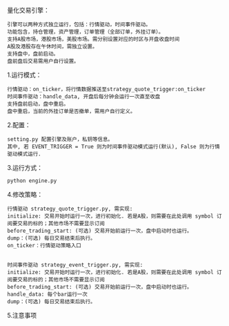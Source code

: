 量化交易引擎：

    引擎可以两种方式独立运行，包括：行情驱动，时间事件驱动。
    功能包含，持仓管理，资产管理，订单管理（全部订单，外挂订单）。
    支持A股市场，港股市场，美股市场。需分别设置对应的时区与开盘收盘时间
    A股及港股存在午休时间，需独立设置。
    支持盘中，盘前启动。
    盘前盘后交易需用户自行设置。


1.运行模式：
    
    行情驱动：on_ticker，将行情数据推送至strategy_quote_trigger:on_ticker
    时间事件驱动：handle_data, 开盘后每分钟会运行一次直至收盘
    支持盘前启动，盘中重启。
    盘中重启，当前的外挂订单是否撤单，需用户自行定义。

2.配置：

    setting.py 配置引擎及账户，私钥等信息。
    其中, 若 EVENT_TRIGGER = True 则为时间事件驱动模式运行(默认), False 则为行情驱动模式运行.



3.运行方式：

    python engine.py

4.修改策略：
    
    行情驱动 strategy_quote_trigger.py, 需实现:
    initialize: 交易开始时运行一次，进行初始化. 若是A股，则需要在此处调用 symbol 订阅要交易的标的；其他市场不需要显示订阅
    before_trading_start: (可选) 交易开始前运行一次，盘中启动时也运行。
    dump：(可选) 每日交易结束后执行。
    on_ticker：行情驱动策略入口
    
    
    时间事件驱动 strategy_event_trigger.py, 需实现:
    initialize: 交易开始时运行一次，进行初始化. 若是A股，则需要在此处调用 symbol 订阅要交易的标的；其他市场不需要显示订阅
    before_trading_start: (可选) 交易开始前运行一次，盘中启动时也运行。
    handle_data: 每个bar运行一次
    dump：(可选) 每日交易结束后执行。
    
5.注意事项

